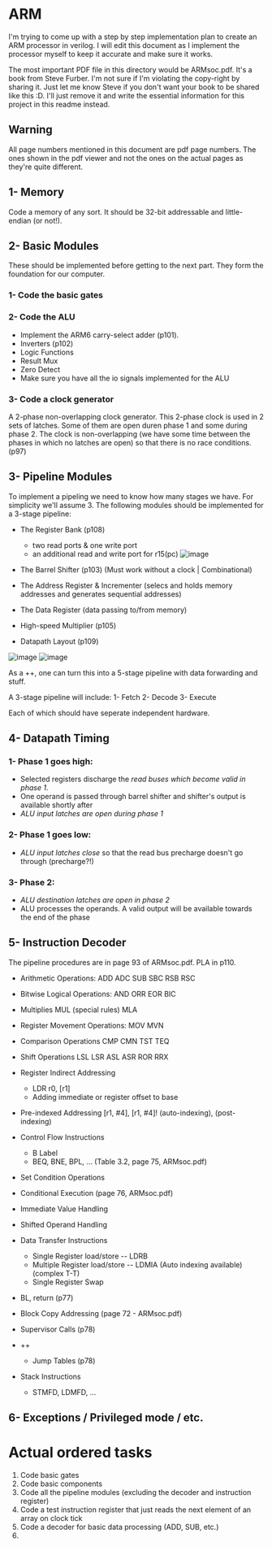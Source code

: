 # ARM
I'm trying to come up with a step by step implementation plan to create an ARM processor in verilog. I will edit this document as I implement the processor myself to keep it accurate and make sure it works.


The most important PDF file in this directory would be ARMsoc.pdf. It's a book from Steve Furber. I'm not sure if I'm violating the copy-right by sharing it. Just let me know Steve if you don't want your book to be shared like this :D. I'll just remove it and write the essential information for this project in this readme instead.


## Warning
All page numbers mentioned in this document are pdf page numbers. The ones shown in the pdf viewer and not the ones on the actual pages as they're quite different.


## 1- Memory
Code a memory of any sort. It should be 32-bit addressable and little-endian (or not!).


## 2- Basic Modules
These should be implemented before getting to the next part. They form the foundation for our computer.


### 1- Code the basic gates
### 2- Code the ALU
- Implement the ARM6 carry-select adder (p101).
- Inverters (p102)
- Logic Functions
- Result Mux
- Zero Detect
- Make sure you have all the io signals implemented for the ALU


### 3- Code a clock generator
A 2-phase non-overlapping clock generator. This 2-phase clock is used in 2 sets of latches. Some of them are open duren phase 1 and some during phase 2. The clock is non-overlapping (we have some time between the phases in which no latches are open) so that there is no race conditions. (p97)


## 3- Pipeline Modules
To implement a pipeling we need to know how many stages we have. For simplicity we'll assume 3. The following modules should be implemented for a 3-stage pipeline:

- The Register Bank (p108)
	- two read ports & one write port
	- an additional read and write port for r15(pc)
![image](https://user-images.githubusercontent.com/25264657/173862313-d5caf317-a00f-441f-ae51-d21cc59f3b02.png)

- The Barrel Shifter (p103) (Must work without a clock | Combinational)
- The Address Register & Incrementer (selecs and holds memory addresses and generates sequential addresses)
- The Data Register (data passing to/from memory)
- High-speed Multiplier (p105)
- Datapath Layout (p109)

![image](https://user-images.githubusercontent.com/25264657/173847176-cb8f33a2-661d-4ccc-9d91-3489fc413bb2.png)
![image](https://user-images.githubusercontent.com/25264657/173847504-a6ef4371-21b8-485b-a200-d06147609e13.png)

As a ++, one can turn this into a 5-stage pipeline with data forwarding and stuff.


A 3-stage pipeline will include:
1- Fetch
2- Decode
3- Execute


Each of which should have seperate independent hardware.


## 4- Datapath Timing
### 1- Phase 1 goes high: 
- Selected registers discharge the *read buses which become valid in phase 1*.
- One operand is passed through barrel shifter and shifter's output is available shortly after
- *ALU input latches are open during phase 1*


### 2- Phase 1 goes low:
- *ALU input latches close* so that the read bus precharge doesn't go through (precharge?!)


### 3- Phase 2:
- *ALU destination latches are open in phase 2*
- ALU processes the operands. A valid output will be available towards the end of the phase


## 5- Instruction Decoder
The pipeline procedures are in page 93 of ARMsoc.pdf. PLA in p110.


- Arithmetic Operations:
	ADD
	ADC
	SUB
	SBC
	RSB
	RSC


- Bitwise Logical Operations:
	AND
	ORR
	EOR
	BIC


- Multiplies
	MUL (special rules)
	MLA


- Register Movement Operations:
	MOV
	MVN


- Comparison Operations
	CMP
	CMN
	TST
	TEQ


- Shift Operations
	LSL
	LSR
	ASL
	ASR
	ROR
	RRX


- Register Indirect Addressing
	- LDR r0, [r1]
	- Adding immediate or register offset to base


- Pre-indexed Addressing [r1, #4], [r1, #4]! (auto-indexing), (post-indexing)


- Control Flow Instructions
	- B Label
	- BEQ, BNE, BPL, ... (Table 3.2, page 75, ARMsoc.pdf)


- Set Condition Operations


- Conditional Execution (page 76, ARMsoc.pdf)


- Immediate Value Handling


- Shifted Operand Handling


- Data Transfer Instructions
	- Single Register load/store -- LDRB
	- Multiple Register load/store -- LDMIA (Auto indexing available) (complex T-T)
	- Single Register Swap


- BL, return (p77)


- Block Copy Addressing (page 72 - ARMsoc.pdf)


- Supervisor Calls (p78)


- ++
	- Jump Tables (p78)


- Stack Instructions
	- STMFD, LDMFD, ...


## 6- Exceptions / Privileged mode / etc.

# Actual ordered tasks
1. Code basic gates
2. Code basic components
3. Code all the pipeline modules (excluding the decoder and instruction register)
4. Code a test instruction register that just reads the next element of an array on clock tick
5. Code a decoder for basic data processing (ADD, SUB, etc.)
6. 
